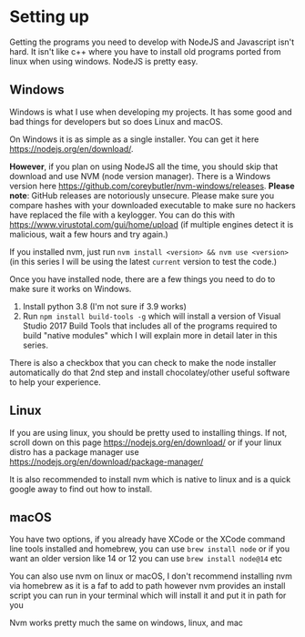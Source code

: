 # Setting up

Getting the programs you need to develop with NodeJS and Javascript isn't hard. It isn't like c++ where you have to install old programs ported from linux when using windows. NodeJS is pretty easy.

## Windows

Windows is what I use when developing my projects. It has some good and bad things for developers but so does Linux and macOS.

On Windows it is as simple as a single installer. You can get it here <https://nodejs.org/en/download/>.

**However**, if you plan on using NodeJS all the time, you should skip that download and use NVM (node version manager). There is a Windows version here <https://github.com/coreybutler/nvm-windows/releases>.
**Please note**: GitHub releases are notoriously unsecure. Please make sure you compare hashes with your downloaded executable to make sure no hackers have replaced the file with a keylogger. You can do this with <https://www.virustotal.com/gui/home/upload> (if multiple engines detect it is malicious, wait a few hours and try again.)

If you installed nvm, just run `nvm install <version> && nvm use <version>` (in this series I will be using the latest `current` version to test the code.)

Once you have installed node, there are a few things you need to do to make sure it works on Windows.
1. Install python 3.8 (I'm not sure if 3.9 works)
2. Run `npm install build-tools -g` which will install a version of Visual Studio 2017 Build Tools that includes all of the programs required to build "native modules" which I will explain more in detail later in this series.

There is also a checkbox that you can check to make the node installer automatically do that 2nd step and install chocolatey/other useful software to help your experience.

## Linux

If you are using linux, you should be pretty used to installing things. If not, scroll down on this page <https://nodejs.org/en/download/> or if your linux distro has a package manager use <https://nodejs.org/en/download/package-manager/>

It is also recommended to install nvm which is native to linux and is a quick google away to find out how to install.

## macOS

You have two options, if you already have XCode or the XCode command line tools installed and homebrew, you can use `brew install node` or if you want an older version like 14 or 12 you can use `brew install node@14` etc

You can also use nvm on linux or macOS, I don't recommend installing nvm via homebrew as it is a faf to add to path however nvm provides an install script you can run in your terminal which will install it and put it in path for you

Nvm works pretty much the same on windows, linux, and mac
